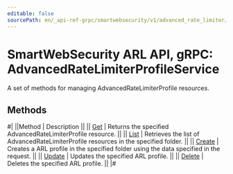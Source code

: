 ```yaml
---
editable: false
sourcePath: en/_api-ref-grpc/smartwebsecurity/v1/advanced_rate_limiter/api-ref/grpc/AdvancedRateLimiterProfile/index.md
---
```


# SmartWebSecurity ARL API, gRPC: AdvancedRateLimiterProfileService

A set of methods for managing AdvancedRateLimiterProfile resources.

## Methods

#|
||Method | Description ||
|| [Get](get.md) | Returns the specified AdvancedRateLimiterProfile resource. ||
|| [List](list.md) | Retrieves the list of AdvancedRateLimiterProfile resources in the specified folder. ||
|| [Create](create.md) | Creates a ARL profile in the specified folder using the data specified in the request. ||
|| [Update](update.md) | Updates the specified ARL profile. ||
|| [Delete](delete.md) | Deletes the specified ARL profile. ||
|#